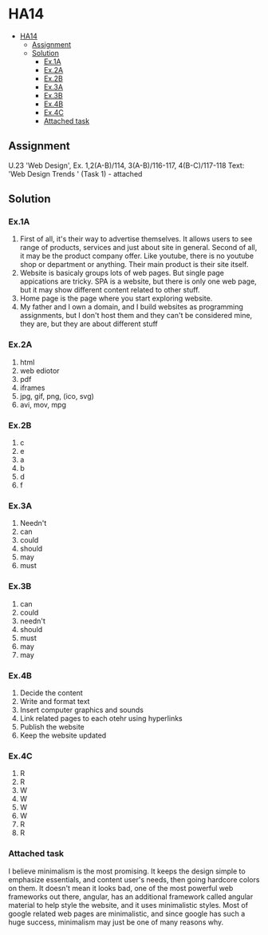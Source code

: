 # HA14

- [HA14](#ha14)
  - [Assignment](#assignment)
  - [Solution](#solution)
    - [Ex.1A](#ex1a)
    - [Ex.2A](#ex2a)
    - [Ex.2B](#ex2b)
    - [Ex.3A](#ex3a)
    - [Ex.3B](#ex3b)
    - [Ex.4B](#ex4b)
    - [Ex.4C](#ex4c)
    - [Attached task](#attached-task)

## Assignment

U.23  'Web Design',  Ex. 1,2(A-B)/114,  3(A-B)/116-117,  4(B-C)/117-118
Text: 'Web Design Trends ' (Task 1) - attached

## Solution

### Ex.1A

1. First of all, it's their way to advertise themselves. It allows users to see range of products, services and just about site in general. Second of all, it may be the product company offer. Like youtube, there is no youtube shop or department or anything. Their main product is their site itself.
2. Website is basicaly groups lots of web pages. But single page appications are tricky. SPA is a website, but there is only one web page, but it may show different content related to other stuff.
3. Home page is the page where you start exploring website.
4. My father and I own a domain, and I build websites as programming assignments, but I don't host them and they can't be considered mine, they are, but they are about different stuff

### Ex.2A

1. html
2. web ediotor
3. pdf
4. iframes
5. jpg, gif, png, (ico, svg)
6. avi, mov, mpg

### Ex.2B

1. c
2. e
3. a
4. b
5. d
6. f

### Ex.3A

1. Needn't
2. can
3. could
4. should
5. may
6. must

### Ex.3B

1. can
2. could
3. needn't
4. should
5. must
6. may
7. may

### Ex.4B

1. Decide the content
2. Write and format text
3. Insert computer graphics and sounds
4. Link related pages to each otehr using hyperlinks
5. Publish the website
6. Keep the website updated

### Ex.4C

1. R
2. R
3. W
4. W
5. W
6. W
7. R
8. R

### Attached task

I believe minimalism is the most promising. It keeps the design simple to emphasize essentials, and content user's needs,  then going hardcore colors on them. It doesn't mean it looks bad, one of the most powerful web frameworks out there, angular, has an additional framework called angular material to help style the website, and it uses minimalistic styles. Most of google related web pages are minimalistic, and since google has such a huge success, minimalism may just be one of many reasons why.

